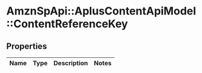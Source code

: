 # AmznSpApi::AplusContentApiModel::ContentReferenceKey

## Properties
Name | Type | Description | Notes
------------ | ------------- | ------------- | -------------

